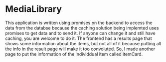 # MediaLibrary

This application is written using promises on the backend to access the data from the databse because the caching solution being implemted uses promises to get data and to send it. If anyone can change it and still have caching, you are welcome to do it.
The frontend has a results page that shows some information about the items, but not all of it because putting all the info in the result page will make it too convoluted. So, I made another page to put the information of the individdual item called itemCard.